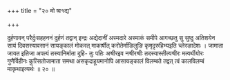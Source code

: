 +++
title = "२० मो ष्व१द्य"

+++

दुर्हणावन् परैर्दुःसहहननं दुर्हणं तद्वान् इन्द्रः अद्येदानीं अस्मदारे अस्माकं समीपे आगच्छतु सु सुष्ठु अतिशयेन सायं दिवसस्यावसानं सायङ्कालं मोकरत् माकार्षीत् करोतेर्माङिलुङि कृमृदृरुहिभ्यइति च्लेरङादेशः । जामाता जायत इतिजा अपत्यं तस्यानिर्माता दुहि- तुः पतिः अश्रीरइव नश्रीरश्रीः तदस्यास्तीत्यश्रीरः मत्वर्थीयोरः गुणैर्विहीनः कुत्सितोजामाता समथा असकृदाहूयमानोपि आसायङ्कालं विलम्बते तद्वत् त्वं कालविलम्बं माकृथाइत्यर्थः ॥ २० ॥